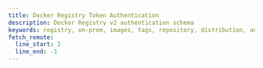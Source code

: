 ```yaml
---
title: Docker Registry Token Authentication
description: Docker Registry v2 authentication schema
keywords: registry, on-prem, images, tags, repository, distribution, authentication, advanced
fetch_remote:
  line_start: 2
  line_end: -1
---
```

